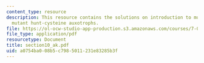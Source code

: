 ```yaml
---
content_type: resource
description: This resource contains the solutions on introduction to mutagenesis and
  mutant hunt-cysteine auxotrophs.
file: https://ol-ocw-studio-app-production.s3.amazonaws.com/courses/7-014-introductory-biology-spring-2005/a0754ba008b5c7985011231e83285b3f_section10_ak.pdf
file_type: application/pdf
resourcetype: Document
title: section10_ak.pdf
uid: a0754ba0-08b5-c798-5011-231e83285b3f
---
```

